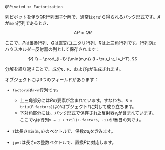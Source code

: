 ```
QRPivoted <: Factorization
```

列ピボットを伴うQR行列因子分解で、通常は[`qr`](@ref)から得られるパック形式です。$A$が`m`×`n`行列であるとき、

$$
A P = Q R
$$

ここで、$P$は置換行列、$Q$は直交/ユニタリ行列、$R$は上三角行列です。行列$Q$はハウスホルダー反射器の列として保存されます：

$$
Q = \prod_{i=1}^{\min(m,n)} (I - \tau_i v_i v_i^T).
$$

分解を繰り返すことで、成分`Q`、`R`、および`p`が生成されます。

オブジェクトには3つのフィールドがあります：

  * `factors`は`m`×`n`行列です。

      * 上三角部分には$R$の要素が含まれています。すなわち、`R = triu(F.factors)`は`QR`オブジェクト`F`に対して成り立ちます。
      * 下対角部分には、パック形式で保存された反射器$v_i$が含まれています。ここで$v_i$は行列`V = I + tril(F.factors, -1)`の$i$番目の列です。
  * `τ`は長さ`min(m,n)`のベクトルで、係数$au_i$を含みます。
  * `jpvt`は長さ`n`の整数ベクトルで、置換$P$に対応します。
